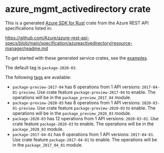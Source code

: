 # azure_mgmt_activedirectory crate

This is a generated [Azure SDK for Rust](https://github.com/Azure/azure-sdk-for-rust) crate from the Azure REST API specifications listed in:

https://github.com/Azure/azure-rest-api-specs/blob/main/specification/azureactivedirectory/resource-manager/readme.md

To get started with these generated service crates, see the [examples](https://github.com/Azure/azure-sdk-for-rust/blob/main/services/README.md#examples).

The default tag is `package-2020-03`.

The following [tags](https://github.com/Azure/azure-sdk-for-rust/blob/main/services/tags.md) are available:

- `package-preview-2017-04` has 6 operations from 1 API versions: `2017-04-01-preview`. Use crate feature `package-preview-2017-04` to enable. The operations will be in the `package_preview_2017_04` module.
- `package-preview-2020-03` has 8 operations from 1 API versions: `2020-03-01-preview`. Use crate feature `package-preview-2020-03` to enable. The operations will be in the `package_preview_2020_03` module.
- `package-2020-03` has 12 operations from 1 API versions: `2020-03-01`. Use crate feature `package-2020-03` to enable. The operations will be in the `package_2020_03` module.
- `package-2017-04-01` has 6 operations from 1 API versions: `2017-04-01`. Use crate feature `package-2017-04-01` to enable. The operations will be in the `package_2017_04_01` module.